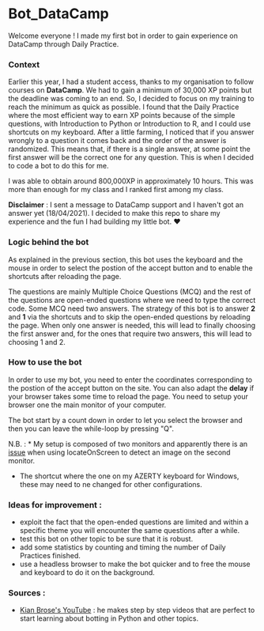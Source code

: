 # Bot_DataCamp
Welcome everyone ! 
I made my first bot in order to gain experience on DataCamp through Daily Practice.

### Context
Earlier this year, I had a student access, thanks to my organisation to follow courses on **DataCamp**. We had to gain a minimum of 30,000 XP points but the deadline was coming to an end. So, I decided to focus on my training to reach the minimum as quick as possible. I found that the Daily Practice where the most efficient way to earn XP points because of the simple questions, with Introduction to Python or Introduction to R, and I could use shortcuts on my keyboard. After a little farming, I noticed that if you answer wrongly to a question it comes back and the order of the answer is randomized. This means that, if there is a single answer, at some point the first answer will be the correct one for any question. This is when I decided to code a bot to do this for me.

I was able to obtain around 800,000XP in approximately 10 hours. This was more than enough for my class and I ranked first among my class.

**Disclaimer** : I sent a message to DataCamp support and I haven't got an answer yet (18/04/2021). I decided to make this repo to share my experience and the fun I had building my little bot. :heart:

### Logic behind the bot

As explained in the previous section, this bot uses the keyboard and the mouse in order to select the postion of the accept button and to enable the shortcuts after reloading the page.

The questions are mainly Multiple Choice Questions (MCQ) and the rest of the questions are open-ended questions where we need to type the correct code. Some MCQ need two answers. The strategy of this bot is to answer **2** and **1** via the shortcuts and to skip the open-ended questions by reloading the page. When only one answer is needed, this will lead to finally choosing the first answer and, for the ones that require two answers, this will lead to choosing 1 and 2.

### How to use the bot

In order to use my bot, you need to enter the coordinates corresponding to the postion of the accept button on the site. You can also adapt the **delay** if your browser takes some time to reload the page. You need to setup your browser one the main monitor of your computer.

The bot start by a count down in order to let you select the browser and then you can leave the while-loop by pressing "Q".

N.B. : * My setup is composed of two monitors and apparently there is an [issue](https://github.com/asweigart/pyautogui/issues/321) when using locateOnScreen to detect an image on the second monitor. 
* The shortcut where the one on my AZERTY keyboard for Windows, these may need to ne changed for other configurations.

### Ideas for improvement :
* exploit the fact that the open-ended questions are limited and within a specific theme you will encounter the same questions after a while.
* test this bot on other topic to be sure that it is robust.
* add some statistics by counting and timing the number of Daily Practices finished.
* use a headless browser to make the bot quicker and to free the mouse and keyboard to do it on the background.

### Sources :
* [Kian Brose's YouTube](https://www.youtube.com/watch?v=YRAIUA-Oc1Y&t=47s&ab_channel=KianBrose) : he makes step by step videos that are perfect to start learning about botting in Python and other topics.
